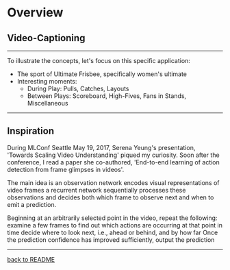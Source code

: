 # Overview
## Video-Captioning
--------

To illustrate the concepts, let's focus on this specific application:

* The sport of Ultimate Frisbee, specifically women's ultimate
* Interesting moments: 
  - During Play: Pulls, Catches, Layouts
  - Between Plays: Scoreboard, High-Fives, Fans in Stands, Miscellaneous

--------

## Inspiration
During MLConf Seattle May 19, 2017, Serena Yeung's presentation, 'Towards Scaling Video Understanding' piqued my curiosity.
Soon after the conference, I read a paper she co-authored, 'End-to-end learning of action detection from frame glimpses in videos'.

The main idea is
  an observation network encodes visual representations of video frames
  a recurrent network sequentially processes these observations and decides both which frame to observe next and when to emit a prediction.

  Beginning at an arbitrarily selected point in the video, repeat the following:
    examine a few frames to find out which actions are occurring at that point in time
    decide where to look next, i.e., ahead or behind, and by how far
  Once the prediction confidence has improved sufficiently, output the prediction
  
--------
[back to README](README.md)
